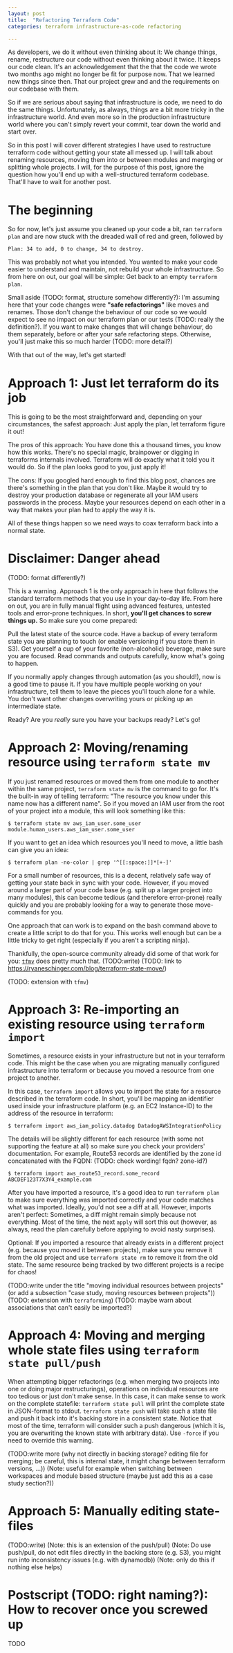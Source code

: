 ```yaml
---
layout: post
title:  "Refactoring Terraform Code"
categories: terraform infrastructure-as-code refactoring

---
```


As developers, we do it without even thinking about it: We change things, rename, restructure our code without even thinking about it twice. It keeps our code clean. It's an acknowledgement that the that the code we wrote two months ago might no longer be fit for purpose now. That we learned new things since then. That our project grew and and the requirements on our codebase with them.

So if we are serious about saying that infrastructure is code, we need to do the same things. Unfortunately, as always, things are a bit more tricky in the infrastructure world. And even more so in the production infrastructure world where you can't simply revert your commit, tear down the world and start over. 

So in this post I will cover different strategies I have used to restructure terraform code without getting your state all messed up. I will talk about renaming resources, moving them into or between modules and merging or splitting whole projects. 
I will, for the purpose of this post, ignore the question how you'll end up with a well-structured terraform codebase. That'll have to wait for another post.

# The beginning

So for now, let's just assume you cleaned up your code a bit, ran `terraform plan` and are now stuck with the dreaded wall of red and green, followed by

```
Plan: 34 to add, 0 to change, 34 to destroy. 
``` 

This was probably not what you intended. You wanted to make your code easier to understand and maintain, not rebuild your whole infrastructure. So from here on out, our goal will be simple: Get back to an empty `terraform plan`. 

Small aside (TODO: format, structure somehow differently?): I'm assuming here that your code changes were **"safe refactorings"** like moves and renames. Those don't change the behaviour of our code so we would expect to see no impact on our terraform plan or our tests (TODO: really the definition?). If you want to make changes that will change behaviour, do them separately, before or after your safe refactoring steps. Otherwise, you'll just make this so much harder (TODO: more detail?)

With that out of the way, let's get started! 

# Approach 1: Just let terraform do its job

This is going to be the most straightforward and, depending on your circumstances, the safest approach: Just apply the plan, let terraform figure it out!

The pros of this approach: You have done this a thousand times, you know how this works. There's no special magic, brainpower or digging in terraforms internals involved. Terraform will do exactly what it told you it would do. So if the plan looks good to you, just apply it! 

The cons: If you googled hard enough to find this blog post, chances are there's something in the plan that you don't like. Maybe it would try to destroy your production database or regenerate all your IAM users passwords in the process. Maybe your resources depend on each other in a way that makes your plan had to apply the way it is. 

All of these things happen so we need ways to coax terraform back into a normal state. 

# Disclaimer: Danger ahead

(TODO: format differently?)

This is a warning. Approach 1 is the only approach in here that follows the standard terraform methods that you use in your day-to-day life. From here on out, you are in fully manual flight using advanced features, untested tools and error-prone techniques. In short, **you'll get chances to screw things up.** So make sure you come prepared:

Pull the latest state of the source code. Have a backup of every terraform state you are planning to touch (or enable versioning if you store them in S3). Get yourself a cup of your favorite (non-alcoholic) beverage, make sure you are focused. Read commands and outputs carefully, know what's going to happen.

If you normally apply changes through automation (as you should!), now is a good time to pause it. If you have multiple people working on your infrastructure, tell them to leave the pieces you'll touch alone for a while. You don't want other changes overwriting yours or picking up an intermediate state.

Ready? Are you _really_ sure you have your backups ready? Let's go! 

# Approach 2: Moving/renaming resource using `terraform state mv`

If you just renamed resources or moved them from one module to another within the same project, `terraform state mv` is the command to go for. It's the built-in way of telling terraform: "The resource you know under this name now has a different name". So if you moved an IAM user from the root of your project into a module, this will look something like this:
 
```
$ terraform state mv aws_iam_user.some_user module.human_users.aws_iam_user.some_user
```

If you want to get an idea which resources you'll need to move, a little bash can give you an idea: 

```
$ terraform plan -no-color | grep '^[[:space:]]*[+-]'
```

For a small number of resources, this is a decent, relatively safe way of getting your state back in sync with your code. 
However, if you moved around a larger part of your code base (e.g. split up a larger project into many modules), this can become tedious (and therefore error-prone) really quickly and you are probably looking for a way to generate those move-commands for you. 

One approach that can work is to expand on the bash command above to create a little script to do that for you. 
This works well enough but can be a little tricky to get right (especially if you aren't a scripting ninja).

Thankfully, the open-source community already did some of that work for you: [`tfmv`](https://github.com/afeld/tfmv) does pretty much that.
(TODO:write)
(TODO: link to https://ryaneschinger.com/blog/terraform-state-move/)

(TODO: extension with `tfmv`)

# Approach 3: Re-importing an existing resource using `terraform import`

Sometimes, a resource exists in your infrastructure but not in your terraform code. This might be the case when you are migrating manually configured infrastructure into terraform or because you moved a resource from one project to another.

In this case, `terraform import` allows you to import the state for a resource described in the terraform code. In short, you'll be mapping an identifier used inside your infrastructure platform (e.g. an EC2 Instance-ID) to the address of the resource in terraform:

```
$ terraform import aws_iam_policy.datadog DatadogAWSIntegrationPolicy
```

The details will be slightly different for each resource (with some not supporting the feature at all) so make sure you check your providers' documentation. For example, Route53 records are identified by the zone id concatenated with the FQDN: (TODO: check wording! fqdn? zone-id?) 

```
$ terraform import aws_route53_record.some_record ABCDEF123T7X3Y4_example.com
```

After you have imported a resource, it's a good idea to run `terraform plan` to make sure everything was imported correctly and your code matches what was imported. Ideally, you'd not see a diff at all. However, imports aren't perfect: Sometimes, a diff might remain simply because not everything. Most of the time, the next `apply` will sort this out (however, as always, read the plan carefully before applying to avoid nasty surprises).

Optional: If you imported a resource that already exists in a different project (e.g. because you moved it between projects), make sure you remove it from the old project and use `terraform state rm` to remove it from the old state. The same resource being tracked by two different projects is a recipe for chaos!  

(TODO:write under the title "moving individual resources between projects" (or add a subsection "case study, moving resources between projects"))
(TODO: extension with `terraforming`)
(TODO: maybe warn about associations that can't easily be imported?)

# Approach 4: Moving and merging whole state files using `terraform state pull/push`

When attempting bigger refactorings (e.g. when merging two projects into one or doing major restructurings), operations on individual resources are too tedious or just don't make sense. In this case, it can make sense to work on the complete statefile: `terraform state pull` will print the complete state in JSON-format to stdout. `terraform state push` will take such a state file and push it back into it's backing store in a consistent state. Notice that most of the time, terraform will consider such a push dangerous (which it is, you are overwriting the known state with arbitrary data). Use `-force` if you need to override this warning.

(TODO:write more (why not directly in backing storage? editing file for merging; be careful, this is internal state, it might change between terraform versions, ...))
(Note: useful for example when switching between workspaces and module based structure (maybe just add this as a case study section?))
 
# Approach 5: Manually editing state-files

(TODO:write)
(Note: this is an extension of the push/pull)
(Note: Do use push/pull, do not edit files directly in the backing store (e.g. S3), you might run into inconsistency issues (e.g. with dynamodb))
(Note: only do this if nothing else helps)


# Postscript (TODO: right naming?): How to recover once you screwed up

TODO

